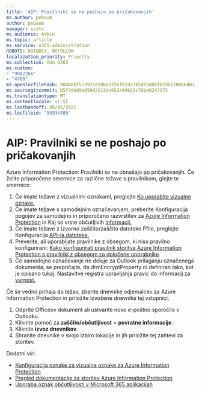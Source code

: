 ```yaml
---
title: 'AIP: Pravilniki se ne poshajo po pričakovanjih'
ms.author: pebaum
author: pebaum
manager: scotv
ms.audience: Admin
ms.topic: article
ms.service: o365-administration
ROBOTS: NOINDEX, NOFOLLOW
localization_priority: Priority
ms.collection: Adm_O365
ms.custom:
- "9002266"
- "4780"
ms.openlocfilehash: 90448bf57297ce59ba222efd1927b5de588bfbfdb1206b6403764d7f43fed690
ms.sourcegitcommit: b5f7da89a650d2915dc652449623c78be6247175
ms.translationtype: MT
ms.contentlocale: sl-SI
ms.lasthandoff: 08/05/2021
ms.locfileid: "53934309"
---
```

# <a name="aip-policies-not-behaving-as-expected"></a>AIP: Pravilniki se ne poshajo po pričakovanjih

Azure Information Protection: Pravilniki se ne obnašajo po pričakovanjih. Če želite priporočene smernice za različne težave s pravilnikom, glejte te smernice:

1. Če imate težave z vizualnimi oznakami, preglejte [Ko uporabite vizualne oznake.](https://docs.microsoft.com/azure/information-protection/configure-policy-markings#when-visual-markings-are-applied)
2. Če imate težave s samodejnim označevanjem, preberite Konfiguracija pogojev za samodejno in priporočeno razvrstitev za [Azure Information Protection](https://docs.microsoft.com/azure/information-protection/configure-policy-classification) in Kaj so vrste občutljivih [informacij.](https://docs.microsoft.com/microsoft-365/compliance/sensitive-information-type-entity-definitions)
3. Če imate težave z izvorno zaščito/zaščito datoteke Pfile, preglejte Konfiguracija [API-ja datoteke.](https://docs.microsoft.com/azure/information-protection/develop/file-api-configuration)
4. Preverite, ali uporabljate pravilnike z obsegom, ki niso pravilno konfigurirani: [Kako konfigurirati pravilnik storitve Azure Information Protection s pravilniki z obsegom za določene uporabnike](https://docs.microsoft.com/azure/information-protection/configure-policy-scope).
5. Če samodejno označevanje ne deluje za Outlook prilaganju označenega dokumenta, se prepričajte, da drmEncryptProperty ni definiran tako, kot je opisano tukaj: Nastavitve registra upravljanja pravic do informacij za [varnost.](https://docs.microsoft.com/deployoffice/security/protect-sensitive-messages-and-documents-by-using-irm-in-office#office-2016-irm-registry-key-options)

Če še vedno prihaja do težav, zberite dnevnike odjemalcev za Azure Information Protection in priložite izvožene dnevnike tej vstopnici.

1. Odprite Officeov dokument ali ustvarite novo e-poštno sporočilo v Outlooku.
2. Kliknite pomoč za **zaščito/občutljivost** > **povratne informacije**.
3. Kliknite **izvoz dnevnikov**.
4. Shranite dnevnike v svojo izbiro lokacije in jih priložite tej zahtevi za storitev.

Dodatni viri:

- [Konfiguracija oznake za vizualne oznake za Azure Information Protection](https://docs.microsoft.com/azure/information-protection/configure-policy-markings)
- [Pregled dokumentacije za storitev Azure Information Protection](https://docs.microsoft.com/azure/information-protection/what-is-information-protection)
- [Uporaba oznak občutljivosti v Microsoft 365 aplikacijah](https://docs.microsoft.com/microsoft-365/compliance/sensitivity-labels-office-apps)

